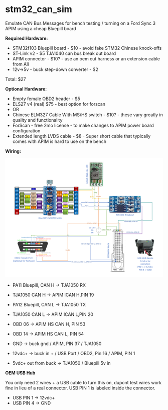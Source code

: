 # stm32_can_sim


Emulate CAN Bus Messages for bench testing / turning on a Ford Sync 3 APIM using a cheap Bluepill board 

**Required Hardware:**

 - STM32f103 Bluepill board - $10 - avoid fake STM32 Chinese knock-offs
 - ST-Link v2 - $5 TJA1040 can bus break out board 
 - APIM connector  - $10? - use an oem cut harness or an extension cable from Ali 
 - 12v->5v  - buck step-down converter - $2

Total: $27

**Optional Hardware:**

 - Empty female OBD2 header - $5
 - ELS27 v4 (real)  $75 -  best option for  forscan
 - OR
 - Chinese ELM327 Cable With MS/HS switch - $10? - these vary greatly in quality and functionality
 - ForScan - free 2mo license - to make changes to APIM power board configuration   
 - Extended length LVDS cable - $8 - Super short cable that typically comes with APIM is hard
   to use on the bench

**Wiring:**

![Screenshot](doc/functional_diagram.png)

 - PA11 Bluepill, CAN H -> TJA1050 RX 
 - TJA1050 CAN H -> APIM ICAN H,PIN 19

 - PA12 Bluepill, CAN L -> TJA1050 TX
 - TJA1050 CAN L -> APIM ICAN L,PIN 20

 - OBD 06 -> APIM HS CAN H, PIN 53
 - OBD 14 -> APIM HS CAN L, PIN 54

 - GND -> buck gnd / APIM, PIN 37 / TJA1050
 - 12vdc+ -> buck in + / USB Port / OBD2, Pin 16 / APIM, PIN 1
 - 5vdc+ out from buck -> TJA1050 / Bluepill 5v in


**OEM USB Hub** 

You only need 2 wires + a USB cable to turn this on, dupont test wires work fine in lieu of a real connector.
USB PIN 1 is labeled inside the connector.
 - USB PIN 1 -> 12vdc+ 
 - USB PIN 4 -> GND

